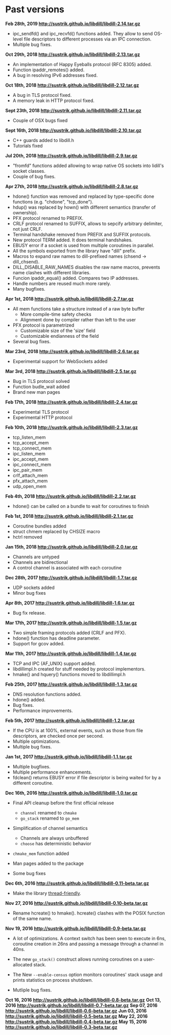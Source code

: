 
# Past versions

**Feb 28th, 2019 <http://sustrik.github.io/libdill/libdill-2.14.tar.gz>**

* ipc_sendfd() and ipc_recvfd() functions added. They allow to send OS-level
  file descriptors to different processes via an IPC connection.
* Multiple bug fixes.

**Oct 29th, 2018 <http://sustrik.github.io/libdill/libdill-2.13.tar.gz>**

* An implementation of Happy Eyeballs protocol (RFC 8305) added.
* Function ipaddr_remotes() added.
* A bug in resolving IPv6 addresses fixed.

**Oct 18th, 2018 <http://sustrik.github.io/libdill/libdill-2.12.tar.gz>**

* A bug in TLS protocol fixed.
* A memory leak in HTTP protocol fixed.

**Sept 23th, 2018 <http://sustrik.github.io/libdill/libdill-2.11.tar.gz>**

* Couple of OSX bugs fixed

**Sept 16th, 2018 <http://sustrik.github.io/libdill/libdill-2.10.tar.gz>**

* C++ guards added to libdill.h
* Tutorials fixed

**Jul 20th, 2018 <http://sustrik.github.io/libdill/libdill-2.9.tar.gz>**

* "fromfd" functions added allowing to wrap native OS sockets into lidill's socket classes.
* Couple of bug fixes.

**Apr 27th, 2018 <http://sustrik.github.io/libdill/libdill-2.8.tar.gz>**

* hdone() function was removed and replaced by type-specific done functions (e.g. "chdone", "tcp_done").
* hdup() was replaced by hown() with different semantics (transfer of ownership).
* PFX protocol renamed to PREFIX.
* CRLF protocol renamed to SUFFIX, allows to sepcify arbitrary delimiter, not just CRLF.
* Terminal handshake removed from PREFIX and SUFFIX protocols.
* New protocol TERM added. It does terminal handshakes.
* EBUSY error if a socket is used from multiple coroutines in parallel.
* All the symbols exported from the library have "dill" prefix.
* Macros to expand raw names to dill-prefixed names (chsend -> dill_chsend).
* DILL_DISABLE_RAW_NAMES disables the raw name macros, prevents name clashes with different libraries.
* Funcion ipaddr_equal() added. Compares two IP addresses.
* Handle numbers are reused much more rarely.
* Many bugfixes.

**Apr 1st, 2018 <http://sustrik.github.io/libdill/libdill-2.7.tar.gz>**

* All mem functions take a structure instead of a raw byte buffer
    * More compile-time safety checks
    * Alignment done by compiler rather than left to the user
* PFX protocol is parametrized
    * Customizable size of the 'size' field
    * Customizable endianness of the field
* Several bug fixes.

**Mar 23rd, 2018 <http://sustrik.github.io/libdill/libdill-2.6.tar.gz>**

* Experimental support for WebSockets added

**Mar 3rd, 2018 <http://sustrik.github.io/libdill/libdill-2.5.tar.gz>**

* Bug in TLS protocol solved
* Function budle_wait added
* Brand new man pages

**Feb 17th, 2018 <http://sustrik.github.io/libdill/libdill-2.4.tar.gz>**

* Experimental TLS protocol
* Experimental HTTP protocol

**Feb 10th, 2018 <http://sustrik.github.io/libdill/libdill-2.3.tar.gz>**

* tcp_listen_mem
* tcp_accept_mem
* tcp_connect_mem
* ipc_listen_mem
* ipc_accept_mem
* ipc_connect_mem
* ipc_pair_mem
* crlf_attach_mem
* pfx_attach_mem
* udp_open_mem

**Feb 4th, 2018 <http://sustrik.github.io/libdill/libdill-2.2.tar.gz>**

* hdone() can be called on a bundle to wait for coroutines to finish

**Feb 1st, 2018 <http://sustrik.github.io/libdill/libdill-2.1.tar.gz>**

* Coroutine bundles added
* struct chmem replaced by CHSIZE macro
* hctrl removed

**Jan 15th, 2018 <http://sustrik.github.io/libdill/libdill-2.0.tar.gz>**

* Channels are untyped
* Channels are bidirectional
* A control channel is associated with each coroutine

**Dec 28th, 2017 <http://sustrik.github.io/libdill/libdill-1.7.tar.gz>**

* UDP sockets added
* Minor bug fixes

**Apr 8th, 2017 <http://sustrik.github.io/libdill/libdill-1.6.tar.gz>**

* Bug fix release.

**Mar 17th, 2017 <http://sustrik.github.io/libdill/libdill-1.5.tar.gz>**

* Two simple framing protocols added (CRLF and PFX).
* hdone() function has deadline parameter.
* Support for gcov added.

**Mar 11th, 2017 <http://sustrik.github.io/libdill/libdill-1.4.tar.gz>**

* TCP and IPC (AF_UNIX) support added.
* libdillimpl.h created for stuff needed by protocol implementors.
* hmake() and hquery() functions moved to libdillimpl.h

**Feb 25th, 2017 <http://sustrik.github.io/libdill/libdill-1.3.tar.gz>**

* DNS resolution functions added.
* hdone() added.
* Bug fixes.
* Performance improvements.

**Feb 5th, 2017 <http://sustrik.github.io/libdill/libdill-1.2.tar.gz>**

* If the CPU is at 100%, external events, such as those from file descriptors, are checked once per second.
* Multiple optimizations.
* Multiple bug fixes.

**Jan 1st, 2017 <http://sustrik.github.io/libdill/libdill-1.1.tar.gz>**

* Multiple bugfixes.
* Multiple performance enhancements.
* fdclean() returns EBUSY error if file descriptor is being waited for by a different coroutine.

**Dec 16th, 2016 <http://sustrik.github.io/libdill/libdill-1.0.tar.gz>**

* Final API cleanup before the first official release
    - `channel` renamed to `chmake`
    - `go_stack` renamed to `go_mem`

* Simplification of channel semantics
    - Channels are always unbuffered
    - `choose` has deterministic behavior

* `chmake_mem` function added

* Man pages added to the package

* Some bug fixes

**Dec 6th, 2016 <http://sustrik.github.io/libdill/libdill-0.11-beta.tar.gz>**

* Make the library [thread-friendly](threads.html).

**Nov 27, 2016 <http://sustrik.github.io/libdill/libdill-0.10-beta.tar.gz>**

* Rename hcreate() to hmake(). hcreate() clashes with the POSIX function of the same name.

**Nov 19, 2016 <http://sustrik.github.io/libdill/libdill-0.9-beta.tar.gz>**

* A lot of optimizations. A context switch has been seen to execute in 6ns, coroutine creation in 26ns and passing a message through a channel in 40ns.

* The new `go_stack()` construct allows running coroutines on a user-allocated stack.

* The New `--enable-census` option monitors coroutines' stack usage and prints statistics on process shutdown.

* Mutliple bug fixes.

**Oct 16, 2016 <http://sustrik.github.io/libdill/libdill-0.8-beta.tar.gz>**
**Oct 13, 2016 <http://sustrik.github.io/libdill/libdill-0.7-beta.tar.gz>**
**Sep 07, 2016 <http://sustrik.github.io/libdill/libdill-0.6-beta.tar.gz>**
**Jun 03, 2016 <http://sustrik.github.io/libdill/libdill-0.5-beta.tar.gz>**
**May 22, 2016 <http://sustrik.github.io/libdill/libdill-0.4-beta.tar.gz>**
**May 15, 2016 <http://sustrik.github.io/libdill/libdill-0.3-beta.tar.gz>**


